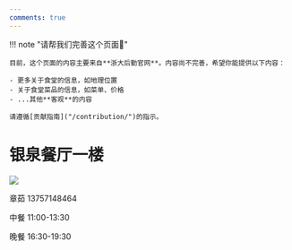 ```yaml
---
comments: true
---
```


!!! note "请帮我们完善这个页面🙏"

    目前，这个页面的内容主要来自**浙大后勤官网**。内容尚不完善，希望你能提供以下内容：

    - 更多关于食堂的信息，如地理位置
    - 关于食堂菜品的信息，如菜单、价格
    - ...其他**客观**的内容

    请遵循[贡献指南]("/contribution/")的指示。

# 银泉餐厅一楼 



![](https://zulg.zju.edu.cn/__local/3/71/75/90472CC645436878CD4D38594FB_D5D9452C_19D8A.jpg)

章茹
13757148464

中餐 11:00-13:30

晚餐 16:30-19:30